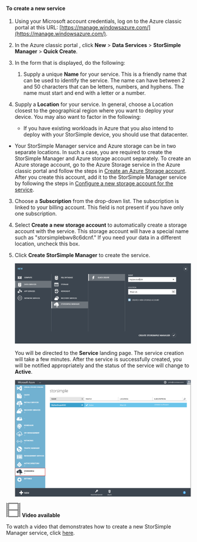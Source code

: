 <!--author=alkohli last changed:01/14/2016-->


#### To create a new service
1. Using your Microsoft account credentials, log on to the Azure classic portal at this URL: [https://manage.windowsazure.com/](https://manage.windowsazure.com/).

2. In the Azure classic portal , click **New** > **Data Services** > **StorSimple Manager** > **Quick Create**.

3. In the form that is displayed, do the following:

   1. Supply a unique **Name** for your service. This is a friendly name that can be used to identify the service. The name can have between 2 and 50 characters that can be letters, numbers, and hyphens. The name must start and end with a letter or a number.
2. Supply a **Location** for your service. In general, choose a Location closest to the geographical region where you want to deploy your device. You may also want to factor in the following: 

   * If you have existing workloads in Azure that you also intend to deploy with your StorSimple device, you should use that datacenter.
* Your StorSimple Manager service and Azure storage can be in two separate locations. In such a case, you are required to create the StorSimple Manager and Azure storage account separately. To create an Azure storage account, go to the Azure Storage service in the Azure classic portal and follow the steps in [Create an Azure Storage account](storage-create-storage-account.md#create-a-storage-account). After you create this account, add it to the StorSimple Manager service by following the steps in [Configure a new storage account for the service](storsimple-deployment-walkthrough.md#configure-a-new-storage-account-for-the-service).

3. Choose a **Subscription** from the drop-down list. The subscription is linked to your billing account. This field is not present if you have only one subscription.

4. Select **Create a new storage account** to automatically create a storage account with the service. This storage account will have a special name such as "storsimplebwv8c6dcnf." If you need your data in a different location, uncheck this box. 
5. Click **Create StorSimple Manager** to create the service.

   ![Create StorSimple Manager](./media/storsimple-create-new-service/HCS_CreateAService-include.png)

   You will be directed to the **Service** landing page. The service creation will take a few minutes. After the service is successfully created, you will be notified appropriately and the status of the service will change to **Active**.

   ![Service creation](./media/storsimple-create-new-service/HCS_StorSimpleManagerServicePage-include.png)


![Video available](./media/storsimple-create-new-service/Video_icon.png) **Video available**

To watch a video that demonstrates how to create a new StorSimple Manager service, click [here](https://azure.microsoft.com/documentation/videos/create-a-storsimple-manager-service/).

